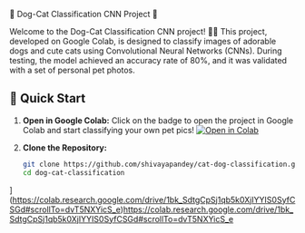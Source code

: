  🐾 Dog-Cat Classification CNN Project 🐾

Welcome to the Dog-Cat Classification CNN project! 🐶🐱 This project, developed on Google Colab, is designed to classify images of adorable dogs and cute cats using Convolutional Neural Networks (CNNs). During testing, the model achieved an accuracy rate of 80%, and it was validated with a set of personal pet photos.

## 🚀 Quick Start

1. **Open in Google Colab:**
   Click on the badge to open the project in Google Colab and start classifying your own pet pics! 
  [![Open in Colab](https://colab.research.google.com/assets/colab-badge.svg)](https://colab.research.google.com/github/shivayapandey/cat-dog-classification/blob/main/cats-v-dogs-classification.ipynb)


2. **Clone the Repository:**
   ```bash
   git clone https://github.com/shivayapandey/cat-dog-classification.git
   cd dog-cat-classification
](https://colab.research.google.com/drive/1bk_SdtgCpSj1qb5k0XjIYYIS0SyfCSGd#scrollTo=dvT5NXYicS_e)https://colab.research.google.com/drive/1bk_SdtgCpSj1qb5k0XjIYYIS0SyfCSGd#scrollTo=dvT5NXYicS_e

